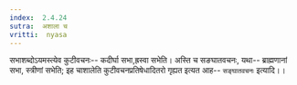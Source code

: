 ```yaml
---
index:  2.4.24
sutra:  अशाला च
vritti:  nyasa
---
```


सभाशब्दोऽयमस्त्येव कुटीवचनः-- कदीर्घा सभा,ह्रस्वा सभेति। अस्ति च सङघातवचनः, यथा-- ब्राह्मणानां सभा, स्त्रीणां सभेति; इह चाशालेति कुटीवचनप्रतिषेधादितरो गृह्यत इत्यत आह-- `सङ्घातवचनः` इत्यादि।।

